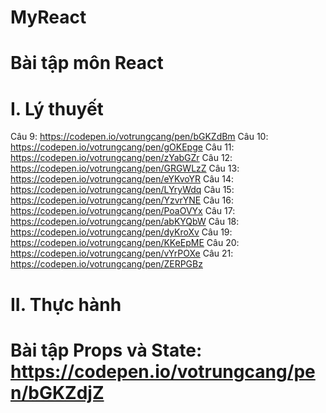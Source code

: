 # MyReact
# Bài tập môn React
# I. Lý thuyết 
Câu 9: https://codepen.io/votrungcang/pen/bGKZdBm
Câu 10: https://codepen.io/votrungcang/pen/gOKEpge
Câu 11: https://codepen.io/votrungcang/pen/zYabGZr
Câu 12: https://codepen.io/votrungcang/pen/GRGWLzZ
Câu 13: https://codepen.io/votrungcang/pen/eYKvoYR
Câu 14: https://codepen.io/votrungcang/pen/LYryWdq
Câu 15: https://codepen.io/votrungcang/pen/YzvrYNE
Câu 16: https://codepen.io/votrungcang/pen/PoaOVYx
Câu 17: https://codepen.io/votrungcang/pen/abKYQbW
Câu 18: https://codepen.io/votrungcang/pen/dyKroXv
Câu 19: https://codepen.io/votrungcang/pen/KKeEpME
Câu 20: https://codepen.io/votrungcang/pen/vYrPOXe
Câu 21: https://codepen.io/votrungcang/pen/ZERPGBz

# II. Thực hành 
# Bài tập Props và State: https://codepen.io/votrungcang/pen/bGKZdjZ
